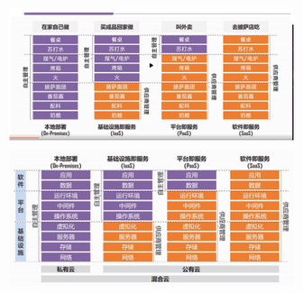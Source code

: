 ![](../../../assets/2022-11-10-17-14-24-image.png)

![](../../../assets/2022-11-10-17-17-34-image.png)
